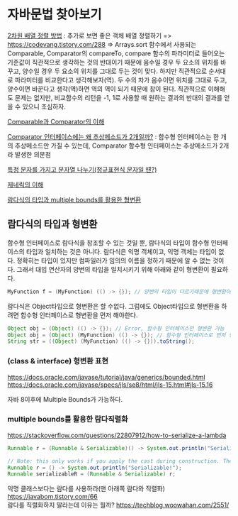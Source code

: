 # 자바문법 찾아보기 

[2차원 배열 정렬 방법](https://gre-eny.tistory.com/m/2) : 추가로 보면 좋은 객체 배열 정렬하기 => https://codevang.tistory.com/288 => Arrays.sort 함수에서 사용되는 Comparable, Comparator의 compareTo, compare 함수의 파라미터로 들어오는 기준값이 직관적으로 생각하는 것의 반대이기 때문에 음수일 경우 두 요소의 위치를 바꾸고, 양수일 경우 두 요소의 위치를 그대로 두는 것이 맞다. 하지만 직관적으로 순서대로 파라미터를 비교한다고 생각해보자(역). 두 수의 차가 음수이면 위치를 그대로 두고, 양수이면 바꾼다고 생각(역)하면 역의 역이 되기 때문에 참이 된다. 직관적으로 이해해도 문제는 없지만, 비교함수의 리턴을 -1, 1로 사용할 때 원하는 결과의 반대의 결과를 얻을 수 있으니 조심하자. 

[Comparable과 Comparator의 이해](https://st-lab.tistory.com/243)

[Comparator 인터페이스에는 왜 추상메소드가 2개일까?](https://mkyong.com/java8/is-comparator-a-function-interface-but-it-has-two-abstract-methods/) :
함수형 인터페이스는 한 개의 추상메소드만 가질 수 있는데, Comparator 함수형 인터페이스는 추상메소드가 2개라 발생한 의문점

[특정 문자를 가지고 문자열 나누기(정규표현식 문자일 떈?)](https://kudolove.tistory.com/m/275)

[제네릭의 이해](https://st-lab.tistory.com/153)
 
[람다식의 타입과 multiple bounds를 활용한 형변환](#람다식의-타입과-형변환)  
 


## 람다식의 타입과 형변환 

함수형 인터페이스로 람다식을 참조할 수 있는 것일 뿐, 람다식의 타입이 함수형 인터페이스의 타입과 일치하는 것은 아니다. 람다식은 익명 객체이고, 익명 객체는 타입이 없다. 정확히는 타입이 있지만 컴파일러가 임의의 이름을 정하기 때문에 알 수 없는 것이다. 그래서 대입 연산자의 양변의 타입을 일치시키기 위해 아래와 같이 형변환이 필요하다.

```java
MyFunction f = (MyFunction) (() -> {}); // 양변의 타입이 다르기때문에 형변환이 필요, 형변환 생략가능
```

람다식은 Object타입으로 형변환은 할 수없다. 그럼에도 Object타입으로 형변환을 하려면 함수형 인터페이스로 형변환을 먼저 해야한다.

```java 
Object obj = (Object) (() -> {}); // Error, 함수형 인터페이스만 형변환 가능
Object obj = (Object) (MyFunction) (() -> {}); // 함수형 인터페이스로 먼저 형변환, Object타입으로 다시 형변환
String str = ((Object) (MyFunction) (() -> {})).toString();
```

### (class & interface) 형변환 표현
https://docs.oracle.com/javase/tutorial/java/generics/bounded.html  
https://docs.oracle.com/javase/specs/jls/se8/html/jls-15.html#jls-15.16 

자바 8이후에 Multiple Bounds가 가능하다. 

### multiple bounds를 활용한 람다직렬화
https://stackoverflow.com/questions/22807912/how-to-serialize-a-lambda

```java 
Runnable r = (Runnable & Serializable)() -> System.out.println("Serializable!");

// Note: this only works if you apply the cast during construction. The following will throw a ClassCastException: 
Runnable r = () -> System.out.println("Serializable!"); 
Runnable serializableR = (Runnable & Serializable) r;
```

익명 클래스보다는 람다를 사용하라(맨 아래쪽 람다와 직렬화) https://javabom.tistory.com/66   
람다를 직렬화하지 말라는데 이유는 뭘까? https://techblog.woowahan.com/2551/